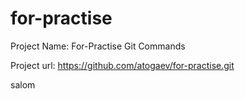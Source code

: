 # for-practise
Project Name: For-Practise Git Commands

Project url: https://github.com/atogaev/for-practise.git

salom



